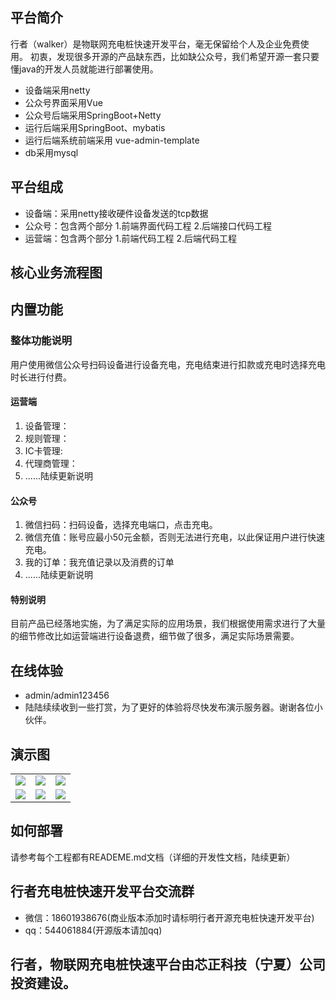 ## 平台简介

行者（walker）是物联网充电桩快速开发平台，毫无保留给个人及企业免费使用。
初衷，发现很多开源的产品缺东西，比如缺公众号，我们希望开源一套只要懂java的开发人员就能进行部署使用。

* 设备端采用netty
* 公众号界面采用Vue
* 公众号后端采用SpringBoot+Netty
* 运行后端采用SpringBoot、mybatis
* 运行后端系统前端采用 vue-admin-template
* db采用mysql

## 平台组成
* 设备端：采用netty接收硬件设备发送的tcp数据 
* 公众号：包含两个部分 1.前端界面代码工程 2.后端接口代码工程
* 运营端：包含两个部分 1.前端代码工程 2.后端代码工程

## 核心业务流程图

## 内置功能

### 整体功能说明
用户使用微信公众号扫码设备进行设备充电，充电结束进行扣款或充电时选择充电时长进行付费。
#### 运营端
1.  设备管理：
2.  规则管理：
3.  IC卡管理:
4.  代理商管理：
5.  ......陆续更新说明
#### 公众号
1.  微信扫码：扫码设备，选择充电端口，点击充电。
2.  微信充值：账号应最小50元金额，否则无法进行充电，以此保证用户进行快速充电。
3.  我的订单：我充值记录以及消费的订单
4.  ......陆续更新说明
#### 特别说明
目前产品已经落地实施，为了满足实际的应用场景，我们根据使用需求进行了大量的细节修改比如运营端进行设备退费，细节做了很多，满足实际场景需要。


## 在线体验

- admin/admin123456
- 陆陆续续收到一些打赏，为了更好的体验将尽快发布演示服务器。谢谢各位小伙伴。

## 演示图

<table>
    <tr>
        <td><img src="http://shenqihezi.nxptdn.com/1登录.png"/></td>
        <td><img src="http://shenqihezi.nxptdn.com/2统计.png"/></td>
        <td><img src="http://shenqihezi.nxptdn.com/3设备管理.png"/></td>
    </tr>
    <tr>
        <td><img src="http://shenqihezi.nxptdn.com/卡管理2.png"/></td>
        <td><img src="http://shenqihezi.nxptdn.com/扫码成功.png"/></td>
        <td><img src="http://shenqihezi.nxptdn.com/提现.png"/></td>
    </tr>
</table>

## 如何部署
请参考每个工程都有READEME.md文档（详细的开发性文档，陆续更新）

## 行者充电桩快速开发平台交流群

* 微信：18601938676(商业版本添加时请标明行者开源充电桩快速开发平台) 
* qq：544061884(开源版本请加qq)  

## 行者，物联网充电桩快速平台由芯正科技（宁夏）公司投资建设。


